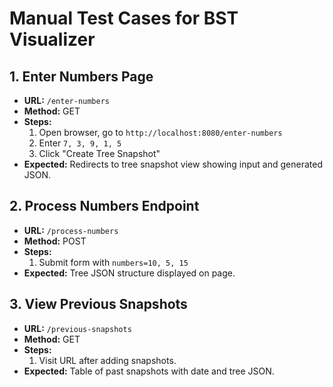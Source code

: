 # Manual Test Cases for BST Visualizer

## 1. Enter Numbers Page
- **URL:** `/enter-numbers`
- **Method:** GET
- **Steps:**
    1. Open browser, go to `http://localhost:8080/enter-numbers`
    2. Enter `7, 3, 9, 1, 5`
    3. Click "Create Tree Snapshot"
- **Expected:** Redirects to tree snapshot view showing input and generated JSON.

## 2. Process Numbers Endpoint
- **URL:** `/process-numbers`
- **Method:** POST
- **Steps:**
    1. Submit form with `numbers=10, 5, 15`
- **Expected:** Tree JSON structure displayed on page.

## 3. View Previous Snapshots
- **URL:** `/previous-snapshots`
- **Method:** GET
- **Steps:**
    1. Visit URL after adding snapshots.
- **Expected:** Table of past snapshots with date and tree JSON.

